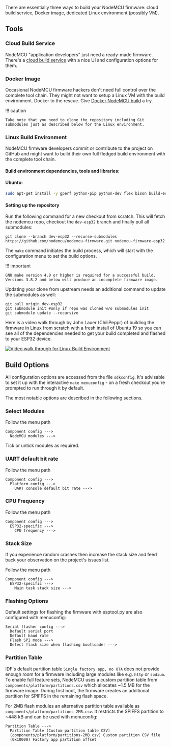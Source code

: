 There are essentially three ways to build your NodeMCU firmware: cloud build service, Docker image, dedicated Linux environment (possibly VM).

## Tools

### Cloud Build Service
NodeMCU "application developers" just need a ready-made firmware. There's a [cloud build service](https://nodemcu-build.com/) with a nice UI and configuration options for them.

### Docker Image
Occasional NodeMCU firmware hackers don't need full control over the complete tool chain. They might not want to setup a Linux VM with the build environment. Docker to the rescue. Give [Docker NodeMCU build](https://hub.docker.com/r/marcelstoer/nodemcu-build/) a try.

!!! caution

    Take note that you need to clone the repository including Git submodules just as described below for the Linux environment. 

### Linux Build Environment
NodeMCU firmware developers commit or contribute to the project on GitHub and might want to build their own full fledged build environment with the complete tool chain.

#### Build environment dependencies, tools and libraries:

#### Ubuntu:

```bash
sudo apt-get install -y gperf python-pip python-dev flex bison build-essential libssl-dev libffi-dev libncurses5-dev libncursesw5-dev libreadline-dev
```



#### Setting up the repository

Run the following command for a new checkout from scratch. This will fetch the nodemcu repo, checkout the `dev-esp32` branch and finally pull all submodules:

```
git clone --branch dev-esp32 --recurse-submodules https://github.com/nodemcu/nodemcu-firmware.git nodemcu-firmware-esp32
```

The `make` command initiates the build process, which will start with the configuration menu to set the build options.

!!! important

    GNU make version 4.0 or higher is required for a successful build. Versions 3.8.2 and below will produce an incomplete firmware image.

Updating your clone from upstream needs an additional command to update the submodules as well:

```
git pull origin dev-esp32
git submodule init #only if repo was cloned w/o submodules init
git submodule update --recursive
```

Here is a video walk through by John Lauer (ChiliPeppr) of building the firmware in Linux from scratch with a fresh install of Ubuntu 19 so you can see all of the dependencies needed to get your build completed and flashed to your ESP32 device.

[![Video walk through for Linux Build Environment](https://img.youtube.com/vi/x6CGECsioYg/0.jpg)](https://www.youtube.com/watch?v=x6CGECsioYg "Video walk through for Linux Build Environment")

## Build Options

All configuration options are accessed from the file `sdkconfig`. It's advisable to set it up with the interactive `make menuconfig` - on a fresh checkout you're prompted to run through it by default.

The most notable options are described in the following sections.

### Select Modules

Follow the menu path
```
Component config --->
  NodeMCU modules --->
```
Tick or untick modules as required.

### UART default bit rate

Follow the menu path
```
Component config --->
  Platform config --->
    UART console default bit rate --->
```

### CPU Frequency

Follow the menu path
```
Component config --->
  ESP32-specific --->
    CPU frequency --->
```

### Stack Size

If you experience random crashes then increase the stack size and feed back your observation on the project's issues list.

Follow the menu path
```
Component config --->
  ESP32-specific --->
    Main task stack size --->
```

### Flashing Options

Default settings for flashing the firmware with esptool.py are also configured with menuconfig:

```
Serial flasher config --->
  Default serial port
  Default baud rate
  Flash SPI mode --->
  Detect flash size when flashing bootloader --->
```

### Partition Table
IDF's default partition table `Single factory app, no OTA` does not provide enough room for a firmware including large modules like e.g. `http` or `sodium`. To enable full feature sets, NodeMCU uses a custom partition table from `components/platform/partitions.csv` which allocates ~1.5&nbsp;MB for the firmware image. During first boot, the firmware creates an additional partition for SPIFFS in the remaining flash space.

For 2MB flash modules an alternative partition table available as `components/platform/partitions-2MB.csv`. It restricts the SPIFFS partition to  ~448&nbsp;kB and can be used with menuconfig:

```
Partition Table --->
  Partition Table (Custom partition table CSV)
  (components/platform/partitions-2MB.csv) Custom partition CSV file
  (0x10000) Factory app partition offset
```
